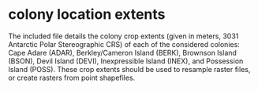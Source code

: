 # colony location extents

The included file details the colony crop extents (given in meters, 3031 Antarctic Polar Stereographic CRS) of each of the considered colonies: Cape Adare (ADAR), Berkley/Cameron Island (BERK), 
Brownson Island (BSON), Devil Island (DEVI), Inexpressible Island (INEX), and Possession Island (POSS). These crop extents should be used to resample raster files, or create rasters from point 
shapefiles. 
